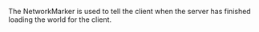The NetworkMarker is used to tell the client when the server has finished loading the world for the client.